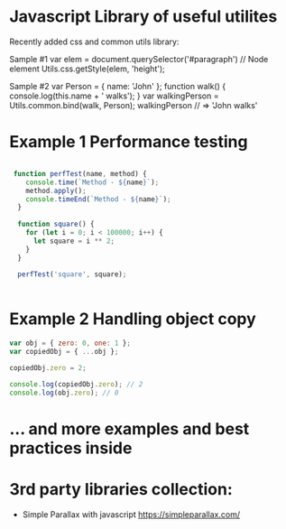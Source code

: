 # Javascript Library of useful utilites

Recently added css and common utils library:

Sample #1
var elem = document.querySelector('#paragraph') // Node element
Utils.css.getStyle(elem, 'height');

Sample #2
var Person = {
      name: 'John'
 };
 function walk() {
     console.log(this.name + ' walks');
 }
 var walkingPerson = Utils.common.bind(walk, Person);
 walkingPerson // => 'John walks'

# Example 1 Performance testing

```javascript

 function perfTest(name, method) {
    console.time(`Method - ${name}`);
    method.apply();
    console.timeEnd(`Method - ${name}`);
  }
  
  function square() {
    for (let i = 0; i < 100000; i++) {
      let square = i ** 2;
    }
  }
  
  perfTest('square', square);
  
```

# Example 2 Handling object copy

```javascript
var obj = { zero: 0, one: 1 };
var copiedObj = { ...obj };

copiedObj.zero = 2;

console.log(copiedObj.zero); // 2
console.log(obj.zero); // 0
```

# ... and more examples and best practices inside

# 3rd party libraries collection:

 - Simple Parallax with javascript https://simpleparallax.com/
